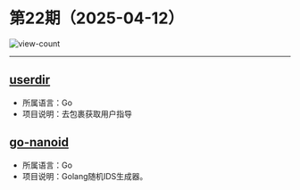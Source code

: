 # 第22期（2025-04-12）

![view-count](https://count.getloli.com/@xiaoxuan6-weekly-20250412)

---
## [userdir](https://github.com/vrischmann/userdir)
- 所属语言：Go
- 项目说明：去包裹获取用户指导

## [go-nanoid](https://github.com/matoous/go-nanoid)
- 所属语言：Go
- 项目说明：Golang随机IDS生成器。
